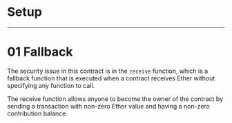 # Setup

---

# 01 Fallback
The security issue in this contract is in the `receive` function, which is a fallback function that is executed when a contract receives Ether without specifying any function to call.   

The receive function allows anyone to become the owner of the contract by sending a transaction with non-zero Ether value and having a non-zero contribution balance.

